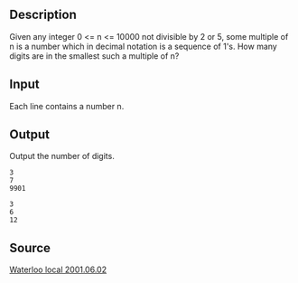 <h2>Description</h2><p>Given any integer 0 &lt;= n &lt;= 10000 not divisible by 2 or 5, some multiple of n is a number which in decimal notation is a sequence of 1's. How many digits are in the smallest such a multiple of n? </p><h2>Input</h2><p>Each line contains a number n.</p><h2>Output</h2><p>Output the number of digits.</p><pre><code class="language-input1">3 
7 
9901
</code></pre><pre><code class="language-output1">3
6
12
</code></pre><h2>Source</h2><a href="searchproblem?field=source&amp;key=Waterloo+local+2001.06.02">Waterloo local 2001.06.02</a>